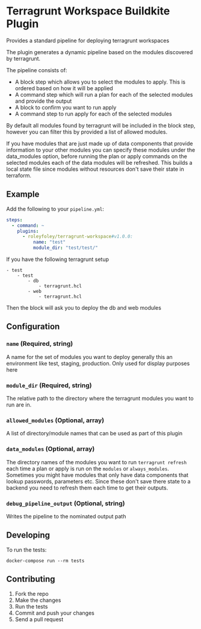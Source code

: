 # Terragrunt Workspace Buildkite Plugin

Provides a standard pipeline for deploying terragrunt workspaces

The plugin generates a dynamic pipeline based on the modules discovered by terragrunt. 

The pipeline consists of:

- A block step which allows you to select the modules to apply. This is ordered based on how it will be applied
- A command step which will run a plan for each of the selected modules and provide the output
- A block to confirm you want to run apply
- A command step to run apply for each of the selected modules

By default all modules found by terragrunt will be included in the block step, however you can filter this by provided a list of allowed modules. 

If you have modules that are just made up of data components that provide information to your other modules you can specify these modules under the data_modules option, before running the plan or apply commands on the selected modules each of the data modules will be refreshed. This builds a local state file since modules without resources don't save their state in terraform.


## Example

Add the following to your `pipeline.yml`:

```yml
steps:
  - command: ~
    plugins:
      - roleyfoley/terragrunt-workspace#v1.0.0:
          name: "test"
          module_dir: "test/test/"
```

If you have the following terragrunt setup

```
- test
    - test
        - db
            - terragrunt.hcl
        - web
            - terragrunt.hcl
```

Then the block will ask you to deploy the db and web modules


## Configuration

### `name` (Required, string)

A name for the set of modules you want to deploy generally this an environment like test, staging, production. Only used for display purposes here

### `module_dir` (Required, string)

The relative path to the directory where the terragrunt modules you want to run are in.

### `allowed_modules` (Optional, array)

A list of directory/module names that can be used as part of this plugin

### `data_modules` (Optional, array)

The directory names of the modules you want to run `terragrunt refresh` each time a plan or apply is run on the `modules` or `always_modules`. Sometimes you might have modules that only have data components that lookup passwords, parameters etc. Since these don't save there state to a backend you need to refresh them each time to get their outputs.

### `debug_pipeline_output` (Optional, string)

Writes the pipeline to the nominated output path

## Developing

To run the tests:

```shell
docker-compose run --rm tests
```

## Contributing

1. Fork the repo
2. Make the changes
3. Run the tests
4. Commit and push your changes
5. Send a pull request